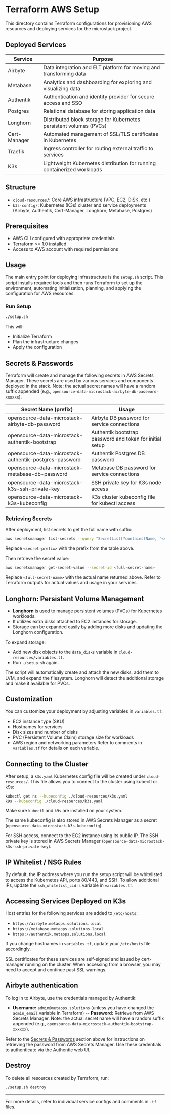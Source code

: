 # Terraform AWS Setup

This directory contains Terraform configurations for provisioning AWS resources and deploying services for the microstack project.

## Deployed Services

| Service    | Purpose                                                                 |
|------------|-------------------------------------------------------------------------|
| Airbyte    | Data integration and ELT platform for moving and transforming data      |
| Metabase   | Analytics and dashboarding for exploring and visualizing data           |
| Authentik  | Authentication and identity provider for secure access and SSO          |
| Postgres   | Relational database for storing application data                        |
| Longhorn   | Distributed block storage for Kubernetes persistent volumes (PVCs)      |
| Cert-Manager | Automated management of SSL/TLS certificates in Kubernetes            |
| Traefik    | Ingress controller for routing external traffic to services             |
| K3s        | Lightweight Kubernetes distribution for running containerized workloads |

## Structure

- `cloud-resources/`: Core AWS infrastructure (VPC, EC2, DISK, etc.)
- `k3s-config/`: Kubernetes (K3s) cluster and service deployments (Airbyte, Authentik, Cert-Manager, Longhorn, Metabase, Postgres)

## Prerequisites

- AWS CLI configured with appropriate credentials
- Terraform >= 1.0 installed
- Access to AWS account with required permissions

## Usage

The main entry point for deploying infrastructure is the `setup.sh` script. This script installs required tools and then runs Terraform to set up the environment, automating initialization, planning, and applying the configuration for AWS resources.

### Run Setup
```sh
./setup.sh
```

This will:
- Initialize Terraform
- Plan the infrastructure changes
- Apply the configuration

## Secrets & Passwords

Terraform will create and manage the following secrets in AWS Secrets Manager. These secrets are used by various services and components deployed in the stack. Note: the actual secret names will have a random suffix appended (e.g., `opensource-data-microstack-airbyte-db-password-xxxxxx`).

| Secret Name (prefix)                                     | Usage                                                      |
|----------------------------------------------------------|------------------------------------------------------------|
| opensource-data-microstack-airbyte-db-password           | Airbyte DB password for service connections                |
| opensource-data-microstack-authentik-bootstrap           | Authentik bootstrap password and token for initial setup   |
| opensource-data-microstack-authentik-postgres-password   | Authentik Postgres DB password                             |
| opensource-data-microstack-metabase-db-password          | Metabase DB password for service connections               |
| opensource-data-microstack-k3s-ssh-private-key           | SSH private key for K3s node access                        |
| opensource-data-microstack-k3s-kubeconfig                | K3s cluster kubeconfig file for kubectl access             |

### Retrieving Secrets
After deployment, list secrets to get the full name with suffix:
```sh
aws secretsmanager list-secrets --query "SecretList[?contains(Name, '<secret-prefix>')].Name" --output text
```
Replace `<secret-prefix>` with the prefix from the table above.

Then retrieve the secret value:
```sh
aws secretsmanager get-secret-value --secret-id <full-secret-name>
```
Replace `<full-secret-name>` with the actual name returned above. Refer to Terraform outputs for actual values and usage in your services.

## Longhorn: Persistent Volume Management

- **Longhorn** is used to manage persistent volumes (PVCs) for Kubernetes workloads.
- It utilizes extra disks attached to EC2 instances for storage.
- Storage can be expanded easily by adding more disks and updating the Longhorn configuration.
  
To expand storage:
- Add new disk objects to the `data_disks` variable in `cloud-resources/variables.tf`.
- Run `./setup.sh` again.

The script will automatically create and attach the new disks, add them to LVM, and expand the filesystem. Longhorn will detect the additional storage and make it available for PVCs.

## Customization

You can customize your deployment by adjusting variables in `variables.tf`:
- EC2 instance type (SKU)
- Hostnames for services
- Disk sizes and number of disks
- PVC (Persistent Volume Claim) storage size for workloads
- AWS region and networking parameters
Refer to comments in `variables.tf` for details on each variable.


## Connecting to the Cluster

After setup, a `k3s.yaml` Kubernetes config file will be created under `cloud-resources/`. This file allows you to connect to the cluster using kubectl or k9s:

```sh
kubectl get ns --kubeconfig ./cloud-resources/k3s.yaml
k9s --kubeconfig ./cloud-resources/k3s.yaml
```
Make sure `kubectl` and `k9s` are installed on your system.

The same kubeconfig is also stored in AWS Secrets Manager as a secret (`opensource-data-microstack-k3s-kubeconfig`).

For SSH access, connect to the EC2 instance using its public IP. The SSH private key is stored in AWS Secrets Manager (`opensource-data-microstack-k3s-ssh-private-key`).

## IP Whitelist / NSG Rules

By default, the IP address where you run the setup script will be whitelisted to access the Kubernetes API, ports 80/443, and SSH. To allow additional IPs, update the `ssh_whitelist_cidrs` variable in `variables.tf`.

## Accessing Services Deployed on K3s

Host entries for the following services are added to `/etc/hosts`:
- `https://airbyte.metaops.solutions.local`
- `https://metabase.metaops.solutions.local`
- `https://authentik.metaops.solutions.local`

If you change hostnames in `variables.tf`, update your `/etc/hosts` file accordingly.

SSL certificates for these services are self-signed and issued by cert-manager running on the cluster. When accessing from a browser, you may need to accept and continue past SSL warnings.

## Airbyte authentication 

To log in to Airbyte, use the credentials managed by Authentik:

- **Username:** `admin@metaops.solutions` (unless you have changed the `admin_email` variable in Terraform)
-- **Password:** Retrieve from AWS Secrets Manager. Note: the actual secret name will have a random suffix appended (e.g., `opensource-data-microstack-authentik-bootstrap-xxxxxx`).

Refer to the [Secrets & Passwords](#secrets--passwords) section above for instructions on retrieving the password from AWS Secrets Manager. Use these credentials to authenticate via the Authentic web UI.

## Destroy 

To delete all resources created by Terraform, run:
```sh
./setup.sh destroy
```

---
For more details, refer to individual service configs and comments in `.tf` files.
